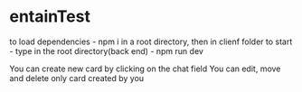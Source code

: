 # entainTest
to load dependencies - npm i in a root directory, then in clienf folder
to start - type in the root directory(back end) - npm run dev

You can create new card by clicking on the chat field
You can edit, move and delete only card created by you
